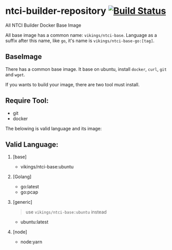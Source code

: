 # ntci-builder-repository [![Build Status](https://travis-ci.org/andy-zhangtao/ntci-builder-repository.svg?branch=master)](https://travis-ci.org/andy-zhangtao/ntci-builder-repository)
All NTCI Builder Docker Base Image

All base image has a common name: `vikings/ntci-base`. Language as a suffix after this name, like `go`, it's name is `vikings/ntci-base-go:[tag]`.

## BaseImage

There has a common base image. It base on ubuntu, install `docker`, `curl`, `git` and `wget`.

If you wants to build your image, there are two tool must install.

## Require Tool:

* git
* docker

The belowing is valid language and its image:
## Valid Language:

1. [base]

    * vikings/ntci-base:ubuntu

2. [Golang]

    * go:latest
    * go:pcap

3. [generic]
    > use `vikings/ntci-base:ubuntu` instead

    * ubuntu:latest

4. [node]

    * node:yarn